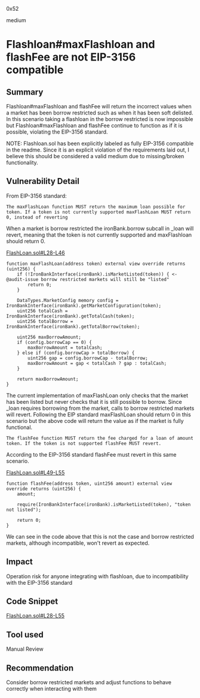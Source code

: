 0x52

medium

# Flashloan#maxFlashloan and flashFee are not EIP-3156 compatible

## Summary

Flashloan#maxFlashloan and flashFee will return the incorrect values when a market has been borrow restricted such as when it has been soft delisted. In this scenario taking a flashloan in the borrow restricted is now impossible but Flashloan#maxFlashloan and flashFee continue to function as if it is possible, violating the EIP-3156 standard.

NOTE: Flashloan.sol has been explicitly labeled as fully EIP-3156 compatible in the readme. Since it is an explicit violation of the requirements laid out, I believe this should be considered a valid medium due to missing/broken functionality.

## Vulnerability Detail

From EIP-3156 standard:

`The maxFlashLoan function MUST return the maximum loan possible for token. If a token is not currently supported maxFlashLoan MUST return 0, instead of reverting`

When a market is borrow restricted the ironBank.borrow subcall in _loan will revert, meaning that the token is not currently supported and maxFlashloan should return 0.

[FlashLoan.sol#L28-L46](https://github.com/sherlock-audit/2023-05-ironbank/blob/main/ib-v2/src/flashLoan/FlashLoan.sol#L28-L46)

    function maxFlashLoan(address token) external view override returns (uint256) {
        if (!IronBankInterface(ironBank).isMarketListed(token)) { <- @audit-issue borrow restricted markets will still be "listed"
            return 0;
        }

        DataTypes.MarketConfig memory config = IronBankInterface(ironBank).getMarketConfiguration(token);
        uint256 totalCash = IronBankInterface(ironBank).getTotalCash(token);
        uint256 totalBorrow = IronBankInterface(ironBank).getTotalBorrow(token);

        uint256 maxBorrowAmount;
        if (config.borrowCap == 0) {
            maxBorrowAmount = totalCash;
        } else if (config.borrowCap > totalBorrow) {
            uint256 gap = config.borrowCap - totalBorrow;
            maxBorrowAmount = gap < totalCash ? gap : totalCash;
        }

        return maxBorrowAmount;
    }

The current implementation of maxFlashLoan only checks that the market has been listed but never checks that it is still possible to borrow. Since _loan requires borrowing from the market, calls to borrow restricted markets will revert. Following the EIP standard maxFlashLoan should return 0 in this scenario but the above code will return the value as if the market is fully functional.

`The flashFee function MUST return the fee charged for a loan of amount token. If the token is not supported flashFee MUST revert.`

According to the EIP-3156 standard flashFee must revert in this same scenario.

[FlashLoan.sol#L49-L55](https://github.com/sherlock-audit/2023-05-ironbank/blob/main/ib-v2/src/flashLoan/FlashLoan.sol#L49-L55)

    function flashFee(address token, uint256 amount) external view override returns (uint256) {
        amount;

        require(IronBankInterface(ironBank).isMarketListed(token), "token not listed");

        return 0;
    }

We can see in the code above that this is not the case and borrow restricted markets, although incompatible, won't revert as expected.

## Impact

Operation risk for anyone integrating with flashloan, due to incompatibility with the EIP-3156 standard

## Code Snippet

[FlashLoan.sol#L28-L55](https://github.com/sherlock-audit/2023-05-ironbank/blob/main/ib-v2/src/flashLoan/FlashLoan.sol#L28-L55)

## Tool used

Manual Review

## Recommendation

Consider borrow restricted markets and adjust functions to behave correctly when interacting with them
